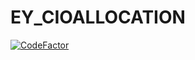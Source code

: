 # EY_CIOALLOCATION


[![CodeFactor](https://www.codefactor.io/repository/github/pinakipatrapro/ey_cioallocation/badge/master)](https://www.codefactor.io/repository/github/pinakipatrapro/ey_cioallocation/overview/master)

